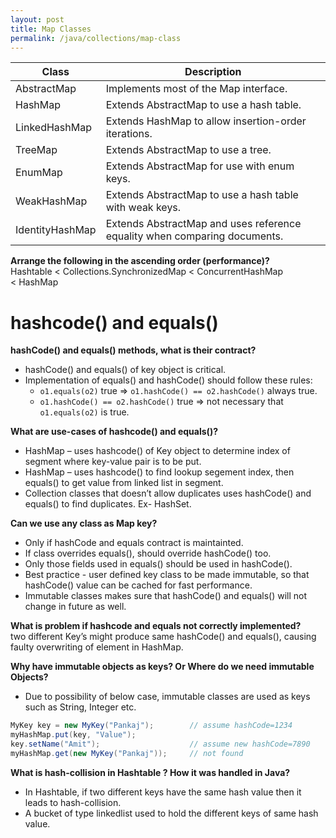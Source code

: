 ```yaml
---
layout: post
title: Map Classes
permalink: /java/collections/map-class
---
```


|Class|Description|
|---|---|
|AbstractMap |Implements most of the Map interface.|
|HashMap 			|Extends AbstractMap to use a hash table.|
|LinkedHashMap 		|Extends HashMap to allow insertion-order iterations.|
|TreeMap 			|Extends AbstractMap to use a tree.			|
|EnumMap 			|Extends AbstractMap for use with enum keys.|
|WeakHashMap 		|Extends AbstractMap to use a hash table with weak keys.|
|IdentityHashMap	|Extends AbstractMap and uses reference equality when comparing documents.|

**Arrange the following in the ascending order (performance)?**  
Hashtable < Collections.SynchronizedMap < ConcurrentHashMap < HashMap

# hashcode() and equals()

**hashCode() and equals() methods, what is their contract?**  
* hashCode() and equals() of key object is critical. 
* Implementation of equals() and hashCode() should follow these rules:
	- `o1.equals(o2)` true => `o1.hashCode() == o2.hashCode()` always true.
	- `o1.hashCode() == o2.hashCode()` true => not necessary that `o1.equals(o2)` is true.

**What are use-cases of hashcode() and equals()?**  
* HashMap – uses hashcode() of Key object to determine index of segment where key-value pair is to be put. 
* HashMap – uses hashcode() to find lookup segement index, then equals() to get value from linked list in segment. 
* Collection classes that doesn’t allow duplicates uses hashCode() and equals() to find duplicates. Ex- HashSet.

**Can we use any class as Map key?**  
* Only if hashCode and equals contract is maintainted. 
* If class overrides equals(), should override hashCode() too.
* Only those fields used in equals() should be used in hashCode().
* Best practice - user defined key class to be made immutable, so that hashCode() value can be cached for fast performance.
* Immutable classes makes sure that hashCode() and equals() will not change in future as well.

**What is problem if hashcode and equals not correctly implemented?**  
two different Key’s might produce same hashCode() and equals(), causing faulty overwriting of element in HashMap.

**Why have immutable objects as keys? Or Where do we need immutable Objects?**  
* Due to possibility of below case, immutable classes are used as keys such as String, Integer etc.

```java
MyKey key = new MyKey("Pankaj");        // assume hashCode=1234
myHashMap.put(key, "Value");
key.setName("Amit");                    // assume new hashCode=7890
myHashMap.get(new MyKey("Pankaj"));     // not found
```

**What is hash-collision in Hashtable ? How it was handled in Java?**  
* In Hashtable, if two different keys have the same hash value then it leads to hash-collision. 
* A bucket of type linkedlist used to hold the different keys of same hash value.